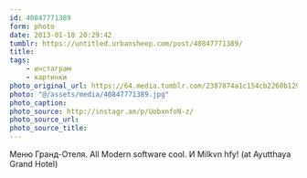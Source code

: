 ```yaml
---
id: 40847771389
form: photo
date: 2013-01-18 20:29:42
tumblr: https://untitled.urbansheep.com/post/40847771389/
title:
tags:
    - инстаграм
    - картинки
photo_original_url: https://64.media.tumblr.com/2387874a1c154cb2260b129ce55e159d/tumblr_mgtxtjKNKc1qz4wzio1_640.jpg
photo: "@/assets/media/40847771389.jpg"
photo_caption:
photo_source: http://instagr.am/p/UobxnfoN-z/
photo_source_url:
photo_source_title:
---
```


<p>Меню Гранд-Отеля. All Modern software cool. И Milkvn hfy! (at Ayutthaya Grand Hotel)</p>
